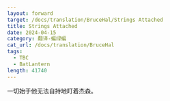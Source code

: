 ```yaml
---
layout: forward
target: /docs/translation/BruceHal/Strings Attached
title: Strings Attached
date: 2024-04-15
category: 翻译-蝙绿蝙
cat_url: /docs/translation/BruceHal
tags: 
  - TBC
  - BatLantern
length: 41740
---
```


一切始于他无法自持地盯着杰森。
